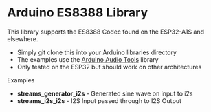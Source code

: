 # Arduino ES8388 Library

This library supports the ES8388 Codec found on the ESP32-A1S and elsewhere. 

- Simply git clone this into your Arduino libraries directory
- The examples use the [Arduino Audio Tools](https://pschatzmann.github.io/arduino-audio-tools/) library
- Only tested on the ESP32 but should work on other architectures

Examples
- __streams_generator_i2s__ - Generated sine wave on input to i2s
- __streams_i2s_i2s__ - I2S Input passed through to I2S Output

